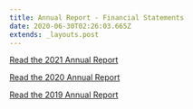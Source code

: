 ```yaml
---
title: Annual Report - Financial Statements
date: 2020-06-30T02:26:03.665Z
extends: _layouts.post
---
```

[Read the 2021 Annual Report](https://res.cloudinary.com/whanganuihigh/image/upload/v1659301902/Financial%20Statements/WHS_Audited_Annual_Report_for_Year_Ended_31December_2021.pdf)

[Read the 2020 Annual Report](https://res.cloudinary.com/whanganuihigh/image/upload/v1622419855/Financial%20Statements/Audited_Financial_Statements_-_Dec_2020.pdf)

[Read the 2019 Annual Report](https://res.cloudinary.com/whanganuihigh/image/upload/v1593466447/School%20Documents/Annual%20Report/2019_Audited_Financial_Statements.pdf)